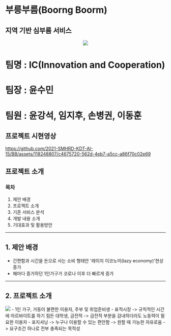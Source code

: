 # 부릉부름(Boorng Boorm)
## 지역 기반 심부름 서비스 
<p align="center">
  <img src="https://github.com/2021-SMHRD-KDT-AI-15/BB/assets/118248807/c6a8c41d-1280-44cd-9dd3-8ab2f5054454">
</p>

# 팀명 : IC(Innovation and Cooperation)
# 팀장 : 윤수민
# 팀원 : 윤강석, 임지후, 손병권, 이동훈

## 프로젝트 시현영상
https://github.com/2021-SMHRD-KDT-AI-15/BB/assets/118248807/c4675720-562d-4eb7-a5cc-a86f70c02e69
## 프로젝트 소개
### 목차
 1. 제안 배경
 2. 프로젝트 소개
 3. 기존 서비스 분석
 4. 개발 내용 소개
 5. 기대효과 및 활용방안

___

## 1. 제안 배경

- 간편함과 시간을 돈으로 사는 소비 형태안 '레이지 이코노미(lazy economy)'현상 증가
- 해마다 증가하던 1인가구가 코로나 이후 더 빠르게 증가

___

## 2. 프로젝트 소개

<img src="https://github.com/2021-SMHRD-KDT-AI-15/BB/assets/118248807/d8b63b6c-260d-495b-9058-2bcab1c57623">
- 1인 가구, 거동이 불편한 이용자, 주부 및 취업준비생
- 표적시장
-> 규칙적인 시간에 아르바이트를 하기 힘든 대학생, 금전적
-> 금전적 부분을 감내하더라도 노동력이 필요한 이용자
- 포지셔닝
-> 누구나 이용할 수 있는 편안함
-> 원할 때 가능한 자유로움
-> 요구조건 하나로 전부 충족되는 목적성


  
